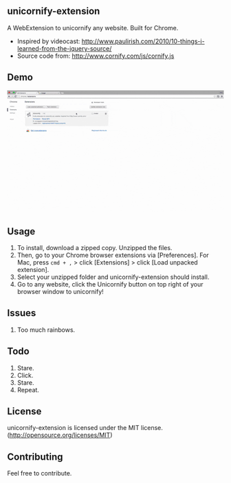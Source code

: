 ## unicornify-extension
A WebExtension to unicornify any website. Built for Chrome.

- Inspired by videocast: http://www.paulirish.com/2010/10-things-i-learned-from-the-jquery-source/
- Source code from: http://www.cornify.com/js/cornify.js


## Demo
![unicornify demo](unicornify.gif)


## Usage
1. To install, download a zipped copy. Unzipped the files.
2. Then, go to your Chrome browser extensions via [Preferences]. For Mac, press `cmd + ,` > click [Extensions] > click [Load unpacked extension].
3. Select your unzipped folder and unicornify-extension should install.
4. Go to any website, click the Unicornify button on top right of your browser window to unicornify!


## Issues
1. Too much rainbows.


## Todo
1. Stare.
2. Click.
3. Stare.
4. Repeat.

## License
unicornify-extension is licensed under the MIT license. (http://opensource.org/licenses/MIT)


## Contributing
Feel free to contribute.
